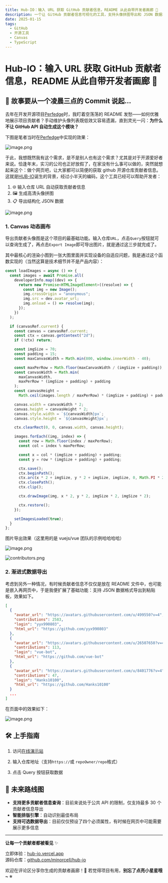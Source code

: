 ```yaml
---
title: Hub-IO：输入 URL 获取 GitHub 贡献者信息，README 从此自带开发者画廊 🎨
description: 一个让 GitHub 贡献者信息可视化的工具，支持头像拼图导出和 JSON 数据格式
date: 2025-01-15
tags: 
  - GitHub
  - 开源工具
  - Canvas
  - TypeScript
---
```


# Hub-IO：输入 URL 获取 GitHub 贡献者信息，README 从此自带开发者画廊 🎨

## 📖 故事要从一个凌晨三点的 Commit 说起...

去年在开发开源项目[Perfedge](https://github.com/minorcell/perfedge)时，我盯着空荡荡的 README 发愁——如何优雅地展示项目贡献者？手动维护头像列表既低效又容易遗漏，直到灵光一闪：**为什么不让 GitHub API 自动生成这个模块？**

下图是笔者当时在[Perfedge](https://perfedge.vercel.app/docs)中实现的效果：

![image.png](https://p0-xtjj-private.juejin.cn/tos-cn-i-73owjymdk6/5424c858436440afb7a1fa306eca98ea~tplv-73owjymdk6-jj-mark-v1:0:0:0:0:5o6Y6YeR5oqA5pyv56S-5Yy6IEAgbUNlbGw=:q75.awebp?policy=eyJ2bSI6MywidWlkIjoiMjI4MDgyOTk2NzE0Njc3OSJ9&rk3s=f64ab15b&x-orig-authkey=f32326d3454f2ac7e96d3d06cdbb035152127018&x-orig-expires=1754618667&x-orig-sign=FFRuVHFsk1dwiLAwKA%2FIbZB7ZdI%3D)

于此，我想既然我有这个需求，是不是别人也有这个需求？尤其是对于开源爱好者来说。恰逢年末，实习的公司也正好放假了，在家没有什么事可以做的，突然就想起来这个：做个网页吧，让大家都可以简便的获取 github 开源仓库贡献者信息。这就是[HUB-IO](https://github.com/minorcell/hub-io)诞生的背景，经过小半天的编码，这个工具已经可以帮助开发者：

1.  🌐 输入仓库 URL 自动获取贡献者信息
2.  🖼️ 生成高清头像拼图
3.  📋 导出结构化 JSON 数据

![image.png](https://p0-xtjj-private.juejin.cn/tos-cn-i-73owjymdk6/131fe4021f5d4df1850b75d8362c3f64~tplv-73owjymdk6-jj-mark-v1:0:0:0:0:5o6Y6YeR5oqA5pyv56S-5Yy6IEAgbUNlbGw=:q75.awebp?policy=eyJ2bSI6MywidWlkIjoiMjI4MDgyOTk2NzE0Njc3OSJ9&rk3s=f64ab15b&x-orig-authkey=f32326d3454f2ac7e96d3d06cdbb035152127018&x-orig-expires=1754618667&x-orig-sign=1kXNhxFb4Hnx7fQ13Xf15EsG5Q8%3D)

### 1. Canvas 动态画布

导出贡献者头像图是这个项目的最基础功能。输入仓库`URL`，点击`Query`按钮就可以查询生成了，再点击`Export Image`即可导出图片，就是通过这三步就完成了。

其中最核心的渲染小图到一张大图里面并实现设备的自适应问题，我是通过这个函数实现的（当然这算是技术细节并不是产品内容）：

```typescript
const loadImages = async () => {
  const images = await Promise.all(
    developerInfo.map((dev) => {
      return new Promise<HTMLImageElement>((resolve) => {
        const img = new Image();
        img.crossOrigin = "anonymous";
        img.src = dev.avatar_url;
        img.onload = () => resolve(img);
      });
    })
  );

  if (canvasRef.current) {
    const canvas = canvasRef.current;
    const ctx = canvas.getContext("2d");
    if (!ctx) return;

    const imgSize = 70;
    const padding = 15;
    const maxCanvasWidth = Math.min(800, window.innerWidth - 40);

    const maxPerRow = Math.floor(maxCanvasWidth / (imgSize + padding));
    const canvasWidth = Math.min(
      maxCanvasWidth,
      maxPerRow * (imgSize + padding) + padding
    );
    const canvasHeight =
      Math.ceil(images.length / maxPerRow) * (imgSize + padding) + padding;

    canvas.width = canvasWidth * 2;
    canvas.height = canvasHeight * 2;
    canvas.style.width = `${canvasWidth}px`;
    canvas.style.height = `${canvasHeight}px`;

    ctx.clearRect(0, 0, canvas.width, canvas.height);

    images.forEach((img, index) => {
      const row = Math.floor(index / maxPerRow);
      const col = index % maxPerRow;

      const x = col * (imgSize + padding) + padding;
      const y = row * (imgSize + padding) + padding;

      ctx.save();
      ctx.beginPath();
      ctx.arc(x * 2 + imgSize, y * 2 + imgSize, imgSize, 0, Math.PI * 2);
      ctx.closePath();
      ctx.clip();

      ctx.drawImage(img, x * 2, y * 2, imgSize * 2, imgSize * 2);

      ctx.restore();
    });

    setImagesLoaded(true);
  }
};
```

图片导出效果（这里用的是 vuejs/vue 团队的示例哈哈哈哈）

![image.png](https://p0-xtjj-private.juejin.cn/tos-cn-i-73owjymdk6/54712377ab6c4c819569a7943f686fb4~tplv-73owjymdk6-jj-mark-v1:0:0:0:0:5o6Y6YeR5oqA5pyv56S-5Yy6IEAgbUNlbGw=:q75.awebp?policy=eyJ2bSI6MywidWlkIjoiMjI4MDgyOTk2NzE0Njc3OSJ9&rk3s=f64ab15b&x-orig-authkey=f32326d3454f2ac7e96d3d06cdbb035152127018&x-orig-expires=1754618667&x-orig-sign=CxCUna1gen7iv9lPJ0myLv8zr5Q%3D)

![contributors.png](https://p0-xtjj-private.juejin.cn/tos-cn-i-73owjymdk6/b931946e12e4426f9fd34805263a28aa~tplv-73owjymdk6-jj-mark-v1:0:0:0:0:5o6Y6YeR5oqA5pyv56S-5Yy6IEAgbUNlbGw=:q75.awebp?policy=eyJ2bSI6MywidWlkIjoiMjI4MDgyOTk2NzE0Njc3OSJ9&rk3s=f64ab15b&x-orig-authkey=f32326d3454f2ac7e96d3d06cdbb035152127018&x-orig-expires=1754618667&x-orig-sign=xYASndNk3ZIMsWR3Eh7a6uJLjhM%3D)

### 2. 渐进式数据导出

考虑到另外一种情况，有时候贡献者信息不仅仅是放在 README 文件中，也可能是嵌入再网页中，于是我便扩展了基础功能：支持 JSON 数据格式导出到粘贴板，效果如下。

```json
[
  {
    "avatar_url": "https://avatars.githubusercontent.com/u/499550?v=4",
    "contributions": 2583,
    "login": "yyx990803",
    "html_url": "https://github.com/yyx990803"
  },
  {
    "avatar_url": "https://avatars.githubusercontent.com/u/26507650?v=4",
    "contributions": 113,
    "login": "vue-bot",
    "html_url": "https://github.com/vue-bot"
  },
  {
    "avatar_url": "https://avatars.githubusercontent.com/u/8401776?v=4",
    "contributions": 47,
    "login": "Hanks10100",
    "html_url": "https://github.com/Hanks10100"
  }
  ...
]
```

在页面中的效果如下：

![image.png](https://p0-xtjj-private.juejin.cn/tos-cn-i-73owjymdk6/27d4d8db53c3488a97aa339205f6c1e9~tplv-73owjymdk6-jj-mark-v1:0:0:0:0:5o6Y6YeR5oqA5pyv56S-5Yy6IEAgbUNlbGw=:q75.awebp?policy=eyJ2bSI6MywidWlkIjoiMjI4MDgyOTk2NzE0Njc3OSJ9&rk3s=f64ab15b&x-orig-authkey=f32326d3454f2ac7e96d3d06cdbb035152127018&x-orig-expires=1754618667&x-orig-sign=y7zS1J3wJkOzfIfqMFU%2BFNjkVTk%3D)

## 🛠️ 上手指南

1.  访问[在线演示站](https://hub-io-mcells-projects.vercel.app/)

2.  输入仓库地址（支持`https://`或 `repoOwner/repo`格式）

3.  点击 Query 按钮获取数据

## 🌟 未来路线图

- **支持更多贡献者信息查询**：目前来说处于公共 API 的限制，仅支持最多 30 个贡献者信息导出
- **智能排版引擎**：自动识别最佳布局
- **支持可选数据导出**：目前仅仅预设了四个必须属性，有时候在网页中可能需要展示更多信息

---

**让每一个贡献者都被看见** ✨

立即体验：[hub-io.vercel.app](https://hub-io-mcells-projects.vercel.app/)\
源码仓库：[github.com/minorcell/hub-io](https://github.com/minorcell/hub-io)

欢迎在评论区分享你生成的贡献者画廊！🎉 若觉得项目有用，**别忘了点亮小星星哦~ ⭐️**